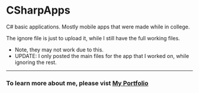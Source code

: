 # CSharpApps

C# basic applications. Mostly mobile apps that were made while in college. 

The ignore file is just to upload it, while I still have the full working files. 
- Note, they may not work due to this.
- UPDATE: I only posted the main files for the app that I worked on, while ignoring the rest.
___

### To learn more about me, please vist [My Portfolio](https://calexreed.me/ "Connor Reeds Portfolio")
